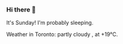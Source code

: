 ### Hi there :wave:

It's Sunday! I'm probably sleeping.

Weather in Toronto: partly cloudy , at +19°C.
